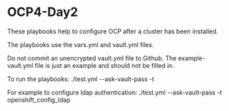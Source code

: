 # OCP4-Day2

These playbooks help to configure OCP after a cluster has been installed.

The playbooks use the vars.yml and vault.yml files.

Do not commit an unencrypted vault.yml file to Github.  The example-vault.yml file 
is just an example and should not be filled in.

To run the playbooks:
./test.yml --ask-vault-pass -t <role name>

For example to configure ldap authentication:
./test.yml --ask-vault-pass -t openshift_config_ldap

